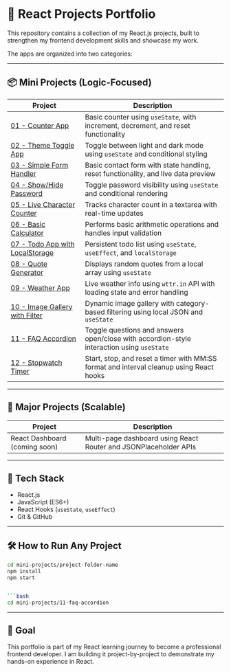 # 🚀 React Projects Portfolio

This repository contains a collection of my React.js projects, built to strengthen my frontend development skills and showcase my work.

The apps are organized into two categories:

---

## 📦 Mini Projects (Logic-Focused)

| Project | Description |
|---------|-------------|
| [01 - Counter App](./mini-projects/01-counter-app) | Basic counter using `useState`, with increment, decrement, and reset functionality |
| [02 - Theme Toggle App](./mini-projects/02-theme-toggle) | Toggle between light and dark mode using `useState` and conditional styling |
| [03 - Simple Form Handler](./mini-projects/03-simple-form-handler) | Basic contact form with state handling, reset functionality, and live data preview |
| [04 - Show/Hide Password](./mini-projects/04-show-hide-password) | Toggle password visibility using `useState` and conditional rendering |
| [05 - Live Character Counter](./mini-projects/05-live-character-counter) | Tracks character count in a textarea with real-time updates |
| [06 - Basic Calculator](./mini-projects/06-basic-calculator) | Performs basic arithmetic operations and handles input validation |
| [07 - Todo App with LocalStorage](./mini-projects/07-todo-app-localstorage) | Persistent todo list using `useState`, `useEffect`, and `localStorage` |
| [08 - Quote Generator](./mini-projects/08-quote-generator) | Displays random quotes from a local array using `useState` |
| [09 - Weather App](./mini-projects/09-weather-app) | Live weather info using `wttr.in` API with loading state and error handling |
| [10 - Image Gallery with Filter](./mini-projects/10-image-gallery) | Dynamic image gallery with category-based filtering using local JSON and `useState` |
| [11 - FAQ Accordion](./mini-projects/11-faq-accordion) | Toggle questions and answers open/close with accordion-style interaction using `useState` |
| [12 - Stopwatch Timer](./mini-projects/12-stopwatch-timer) | Start, stop, and reset a timer with MM:SS format and interval cleanup using React hooks |


---

## 🌟 Major Projects (Scalable)

| Project | Description |
|---------|-------------|
| React Dashboard (coming soon) | Multi-page dashboard using React Router and JSONPlaceholder APIs |

---

## 🧠 Tech Stack

- React.js
- JavaScript (ES6+)
- React Hooks (`useState`, `useEffect`)
- Git & GitHub

---

## 🛠️ How to Run Any Project

```bash
cd mini-projects/project-folder-name
npm install
npm start


```bash
cd mini-projects/11-faq-accordion
```

---

## 🎯 Goal

This portfolio is part of my React learning journey to become a professional frontend developer. I am building it project-by-project to demonstrate my hands-on experience in React.
